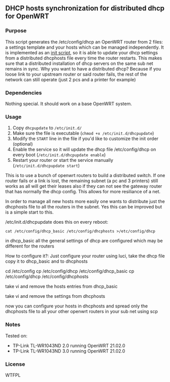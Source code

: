 ## DHCP hosts synchronization for distributed dhcp for OpenWRT

### Purpose
This script generates the /etc/config/dhcp an OpenWRT router from 2 files: a settings template and your hosts which can be managed independently.
It is implemented as an [init script](https://wiki.openwrt.org/doc/techref/initscripts), so it is able to update your dhcp settings from a distributed
dhcphosts file every time the router restarts.
This makes sure that a distributed installation of dhcp servers on the same sub net remains in sync. 
Why you want to have a distributed dhcp? 
Because if you loose link to your upstream router or said router fails,
 the rest of the network can still operate (just 2 pcs and a printer for example)

### Dependencies
Nothing special. It should work on a base OpenWRT system.

### Usage
1. Copy `dhcpupdate` to `/etc/init.d/`
2. Make sure the file is executable (`chmod +x /etc/init.d/dhcpupdate`)
3. Modify the `START` line in the file if you'd like to customize the init order (optional)
4. Enable the service so it will update the dhcp file /etc/config/dhcp on every boot (`/etc/init.d/dhcpupdate enable`)
5. Restart your router or start the service manually (`/etc/init.d/dhcpupdate start`)


This is to use a bunch of openwrt routers to build a distributed switch.
If one router fails or a link is lost, the remaining subnet (a pc and 3 printers)
still works as all will get their leases also if they can not see the gateway router
that has normally the dhcp config. This allows for more resiliance of a net.

In order to manage all new hosts more easily one wants to distribute just the dhcphosts file
to all the routers in the subnet. Yes this can be improved but is a simple start to this.


/etc/init.d/dhcpupdate does this on every reboot:

	cat /etc/config/dhcp_basic /etc/config/dhcphosts >/etc/config/dhcp


in dhcp_basic all the general settings of dhcp are configured which may be different for the routers

How to configure it?:
Just configure your router using luci, take the dhcp file copy it to dhcp_basic and to dhcphosts


cd /etc/config
cp /etc/config/dhcp /etc/config/dhcp_basic
cp /etc/config/dhcp /etc/config/dhcphosts


take vi and remove the hosts entries from dhcp_basic

take vi and remove the settings from dhcphosts

now you can configure your hosts in dhcphosts and spread only the dhcphosts file
to all your other openwrt routers in your sub net using scp


### Notes
Tested on:
- TP-Link TL-WR1043ND 2.0 running OpenWRT 21.02.0
- TP-Link TL-WR1043ND 3.0 running OpenWRT 21.02.0

### License
WTFPL


